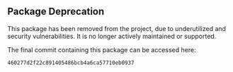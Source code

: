 ## Package Deprecation

This package has been removed from the project, due to underutilized and security vulnerabilities.  It is no longer actively maintained or supported.

The final commit containing this package can be accessed here: 

```
460277d2f22c891405486bcb4a6ca57710eb0937
```
